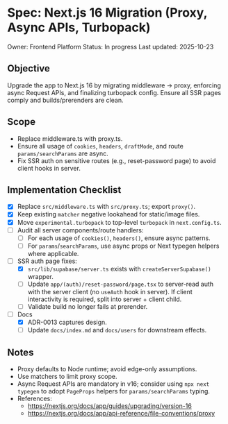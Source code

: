 # Spec: Next.js 16 Migration (Proxy, Async APIs, Turbopack)

Owner: Frontend Platform
Status: In progress
Last updated: 2025-10-23

## Objective

Upgrade the app to Next.js 16 by migrating middleware -> proxy, enforcing async Request APIs, and finalizing turbopack config. Ensure all SSR pages comply and builds/prerenders are clean.

## Scope

- Replace middleware.ts with proxy.ts.
- Ensure all usage of `cookies`, `headers`, `draftMode`, and route `params/searchParams` are async.
- Fix SSR auth on sensitive routes (e.g., reset-password page) to avoid client hooks in server.

## Implementation Checklist

- [x] Replace `src/middleware.ts` with `src/proxy.ts`; export `proxy()`.
- [x] Keep existing `matcher` negative lookahead for static/image files.
- [x] Move `experimental.turbopack` to top-level `turbopack` in `next.config.ts`.
- [ ] Audit all server components/route handlers:
  - [ ] For each usage of `cookies()`, `headers()`, ensure async patterns.
  - [ ] For `params`/`searchParams`, use async props or Next typegen helpers where applicable.
- [ ] SSR auth page fixes:
  - [x] `src/lib/supabase/server.ts` exists with `createServerSupabase()` wrapper.
  - [ ] Update `app/(auth)/reset-password/page.tsx` to server-read auth with the server client (no `useAuth` hook in server). If client interactivity is required, split into server + client child.
  - [ ] Validate build no longer fails at prerender.
- [ ] Docs
  - [x] ADR-0013 captures design.
  - [ ] Update `docs/index.md` and `docs/users` for downstream effects.

## Notes

- Proxy defaults to Node runtime; avoid edge-only assumptions.
- Use matchers to limit proxy scope.
- Async Request APIs are mandatory in v16; consider using `npx next typegen` to adopt `PageProps` helpers for `params/searchParams` typing.
- References:
  - <https://nextjs.org/docs/app/guides/upgrading/version-16>
  - <https://nextjs.org/docs/app/api-reference/file-conventions/proxy>
